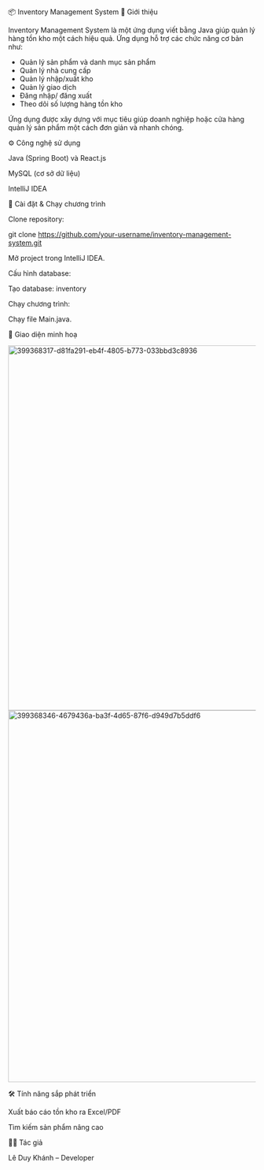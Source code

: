 📦 Inventory Management System
📝 Giới thiệu

Inventory Management System là một ứng dụng viết bằng Java giúp quản lý hàng tồn kho một cách hiệu quả.
Ứng dụng hỗ trợ các chức năng cơ bản như:

- Quản lý sản phẩm và danh mục sản phẩm
- Quản lý nhà cung cấp
- Quản lý nhập/xuất kho
- Quản lý giao dịch
- Đăng nhập/ đăng xuất
- Theo dõi số lượng hàng tồn kho

Ứng dụng được xây dựng với mục tiêu giúp doanh nghiệp hoặc cửa hàng quản lý sản phẩm một cách đơn giản và nhanh chóng.

⚙️ Công nghệ sử dụng

Java (Spring Boot) và React.js

MySQL (cơ sở dữ liệu)

IntelliJ IDEA 

🚀 Cài đặt & Chạy chương trình

Clone repository:

git clone https://github.com/your-username/inventory-management-system.git

Mở project trong IntelliJ IDEA.

Cấu hình database:

Tạo database: inventory

Chạy chương trình:

Chạy file Main.java.

📸 Giao diện minh hoạ

<img width="1417" height="741" alt="399368317-d81fa291-eb4f-4805-b773-033bbd3c8936" src="https://github.com/user-attachments/assets/78000be6-86f3-4100-b7cd-78d6c87d5448" />

<img width="1417" height="755" alt="399368346-4679436a-ba3f-4d65-87f6-d949d7b5ddf6" src="https://github.com/user-attachments/assets/5ef98682-733b-4ab5-84c0-8bfd1be3ccbd" />


🛠️ Tính năng sắp phát triển

Xuất báo cáo tồn kho ra Excel/PDF

Tìm kiếm sản phẩm nâng cao

👨‍💻 Tác giả

Lê Duy Khánh – Developer
